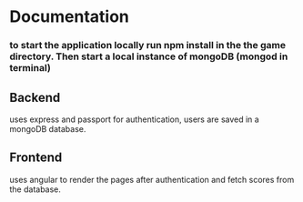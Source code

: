 # Documentation

### to start the application locally run npm install in the the game directory. Then start a local instance of mongoDB (mongod in terminal)

## Backend 
uses express and passport for authentication, users are saved in a mongoDB database.

## Frontend 
uses angular to render the pages after authentication and fetch scores from the database.